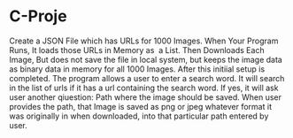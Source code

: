 # C-Proje
Create a JSON File which has URLs for 1000 Images. When Your Program Runs, It loads those URLs in Memory as  a List. Then Downloads Each Image, But does not save the file in local system, but keeps the image data as binary data in memory for all 1000 Images. After this initiial setup is completed. The program allows a user to enter a search word. It will search in the list of urls if it has a url containing the search word. If yes, it will ask user another qiuestion: Path where the image should be saved. When user provides the path, that Image is saved as png or jpeg whatever format it was originally in when downloaded, into that particular path entered by user. 
